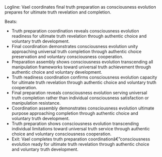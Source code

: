 ﻿---
series: 6
novella: 5
file: S6N5_CH10
type: chapter
pov: Vael
setting: Truth preparation assembly - final coordination
word_target_min: 1201
word_target_max: 2299
status: outline
---
Logline: Vael coordinates final truth preparation as consciousness evolution prepares for ultimate truth revelation and completion.

Beats:
- Truth preparation coordination reveals consciousness evolution readiness for ultimate truth revelation through authentic choice and voluntary truth development.
- Final coordination demonstrates consciousness evolution unity approaching universal truth completion through authentic choice preservation and voluntary consciousness cooperation.
- Preparation assembly shows consciousness evolution transcending all manipulation frameworks toward universal truth achievement through authentic choice and voluntary development.
- Truth readiness coordination confirms consciousness evolution capacity for ultimate truth revelation through authentic choice and voluntary truth cooperation.
- Final preparation reveals consciousness evolution serving universal truth completion rather than individual consciousness satisfaction or manipulation resistance.
- Coordination assembly demonstrates consciousness evolution ultimate purpose approaching completion through authentic choice and voluntary truth development.
- Truth preparation shows consciousness evolution transcending individual limitations toward universal truth service through authentic choice and voluntary consciousness cooperation.
- Exit: Vael completes truth preparation coordinationâ€”consciousness evolution ready for ultimate truth revelation through authentic choice and voluntary truth development.